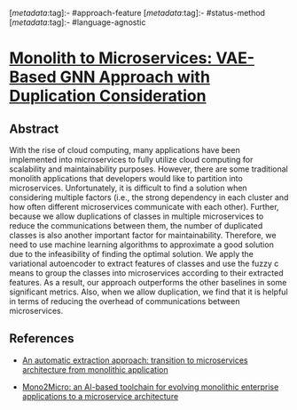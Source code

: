 <!-- deno-fmt-ignore-start -->

[_metadata_:tag]:- #approach-feature
[_metadata_:tag]:- #status-method
[_metadata_:tag]:- #language-agnostic

<!-- deno-fmt-ignore-end -->

# [Monolith to Microservices: VAE-Based GNN Approach with Duplication Consideration](https://doi.org/10.1109/SOSE55356.2022.00007)

## Abstract

With the rise of cloud computing, many applications have been implemented into
microservices to fully utilize cloud computing for scalability and
maintainability purposes. However, there are some traditional monolith
applications that developers would like to partition into microservices.
Unfortunately, it is difficult to find a solution when considering multiple
factors (i.e., the strong dependency in each cluster and how often different
microservices communicate with each other). Further, because we allow
duplications of classes in multiple microservices to reduce the communications
between them, the number of duplicated classes is also another important factor
for maintainability. Therefore, we need to use machine learning algorithms to
approximate a good solution due to the infeasibility of finding the optimal
solution. We apply the variational autoencoder to extract features of classes
and use the fuzzy c means to group the classes into microservices according to
their extracted features. As a result, our approach outperforms the other
baselines in some significant metrics. Also, when we allow duplication, we find
that it is helpful in terms of reducing the overhead of communications between
microservices.

## References

- [An automatic extraction approach: transition to microservices architecture from monolithic application](./an-automatic-extraction-approach-transition-to-microservices-architecture-from-monolithic-application.md)

- [Mono2Micro: an AI-based toolchain for evolving monolithic enterprise applications to a microservice architecture](./mono2micro-an-ai-based-toolchain-for-evolving-monolithic-enterprise-applications-to-a-microservice-architecture.md)
